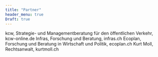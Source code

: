 ```yaml
---
title: "Partner"
header_menu: true
Draft: true
---
```

kcw, Strategie- und Managementberatung für den öffentlichen Verkehr, kcw-online.de
Infras, Forschung und Beratung, infras.ch
Ecoplan, Forschung und Beratung in Wirtschaft und Politik, ecoplan.ch 
Kurt Moll, Rechtsanwalt, kurtmoll.ch
